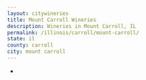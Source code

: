 ```yaml
---
layout: citywineries
title: Mount Carroll Wineries
description: Wineries in Mount Carroll, IL
permalink: /illinois/carroll/mount-carroll/
state: il
county: carroll
city: mount carroll
---
```

-
